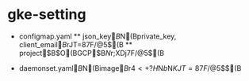 # gke-setting

* configmap.yaml
** json_key$B$N(Bprivate_key, client_email$B$rJT=8$7$F$/$@$5$$(B
** project$B$O(BGCP$B$N%W%m%8%'%/%H$r;XDj$7$F$/$@$5$$(B

* daemonset.yaml$B$N(Bimage$B$r$4<+?H$N$b$N$KJT=8$7$F$/$@$5$$(B
